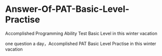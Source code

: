# Answer-Of-PAT-Basic-Level-Practise
Accomplished Programming Ability Test Basic Level in this winter vacation

one question a day，Accomplished PAT Basic Level Practise in this winter vacation
